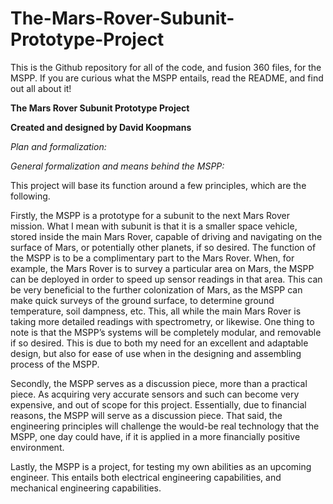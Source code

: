 # The-Mars-Rover-Subunit-Prototype-Project
This is the Github repository for all of the code, and fusion 360 files, for the MSPP. If you are curious what the MSPP entails, read the README, and find out all about it!

**The Mars Rover Subunit Prototype Project**

**Created and designed by David Koopmans**

_Plan and formalization:_

_General formalization and means behind the MSPP:_

This project will base its function around a few principles, which are the following.

Firstly, the MSPP is a prototype for a subunit to the next Mars Rover mission. What I mean with subunit is that it is a smaller space vehicle, stored inside the main Mars Rover, capable of driving and navigating on the surface of Mars, or potentially other planets, if so desired. The function of the MSPP is to be a complimentary part to the Mars Rover. When, for example, the Mars Rover is to survey a particular area on Mars, the MSPP can be deployed in order to speed up sensor readings in that area. This can be very beneficial to the further colonization of Mars, as the MSPP can make quick surveys of the ground surface, to determine ground temperature, soil dampness, etc. This, all while the main Mars Rover is taking more detailed readings with spectrometry, or likewise. One thing to note is that the MSPP’s systems will be completely modular, and removable if so desired. This is due to both my need for an excellent and adaptable design, but also for ease of use when in the designing and assembling process of the MSPP.

Secondly, the MSPP serves as a discussion piece, more than a practical piece. As acquiring very accurate sensors and such can become very expensive, and out of scope for this project. Essentially, due to financial reasons, the MSPP will serve as a discussion piece. That said, the engineering principles will challenge the would-be real technology that the MSPP, one day could have, if it is applied in a more financially positive environment.

Lastly, the MSPP is a project, for testing my own abilities as an upcoming engineer. This entails both electrical engineering capabilities, and mechanical engineering capabilities.
